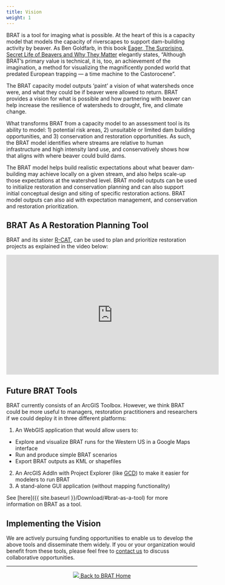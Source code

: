 ```yaml
---
title: Vision
weight: 1
---
```


BRAT is a tool for imaging what is possible. At the heart of this is a capacity model that models the capacity of riverscapes to support dam-building activity by beaver. As Ben Goldfarb, in this book [Eager, The Surprising, Secret Life of Beavers and Why They Matter](https://www.amazon.com/Eager-Surprising-Secret-Beavers-Matter/dp/160358739X) elegantly states, “Although BRAT’s primary value is technical, it is, too, an achievement of the imagination, a method for visualizing the magnificently ponded world that predated European trapping — a time machine to the Castorocene”.

The BRAT capacity model outputs ‘paint’ a vision of what watersheds once were, and what they could be if beaver were allowed to return. BRAT provides a vision for what is possible and how partnering with beaver can help increase the resilience of watersheds to drought, fire, and climate change.

What transforms BRAT from a capacity model to an assessment tool is its ability to model: 1) potential risk areas, 2) unsuitable or limited dam building opportunities, and 3) conservation and restoration opportunities. As such, the BRAT model identifies where streams are relative to human infrastructure and high intensity land use, and conservatively shows how that aligns with where beaver could build dams.

The BRAT model helps build realistic expectations about what beaver dam-building may achieve locally on a given stream, and also helps scale-up those expectations at the watershed level. BRAT model outputs can be used to initialize restoration and conservation planning and can also support initial conceptual design and siting of specific restoration actions. BRAT model outputs can also aid with expectation management, and conservation and restoration prioritization.



## BRAT As A Restoration Planning Tool

BRAT and its sister [R-CAT](http://rcat.riverscapes.net/), can be used to plan and prioritize restoration projects as explained in the video below:

<iframe width="560" height="315" src="https://www.youtube.com/embed/e28Ix-08PdM" frameborder="0" allowfullscreen></iframe>

## Future BRAT Tools

BRAT currently consists of an ArcGIS Toolbox. However, we think BRAT could be more useful to managers, restoration practitioners and researchers if we could deploy it in three different platforms:

1. An WebGIS application that would allow users to:
  - Explore and visualize  BRAT runs for the Western US in a Google Maps interface
  - Run and produce simple BRAT scenarios 
  - Export BRAT outputs as KML or shapefiles
2. An ArcGIS AddIn with Project Explorer (like [GCD](http://gcd.riverscapes.net/Help/GCD_Project_Explorer.html)) to make it easier for modelers to run BRAT
3. A stand-alone GUI application  (without mapping functionality)

See [here]({{ site.baseurl  }}/Download/#brat-as-a-tool) for more information on BRAT as a tool.  <i class="fa fa-cogs"></i>

## Implementing the Vision

We are actively pursuing funding opportunities to enable us to develop the above tools and disseminate them widely.  If you or your organization would benefit from these tools, please feel free to [contact us](http://www.joewheaton.org/contact.html) to discuss collaborative opportunities.

------
<div align="center">
	<a class="hollow button" href="{{ site.baseurl }}/"><img src="{{ site.baseurl }}/assets/images/favicons/favicon-16x16.png">  Back to BRAT Home </a>  
</div>
